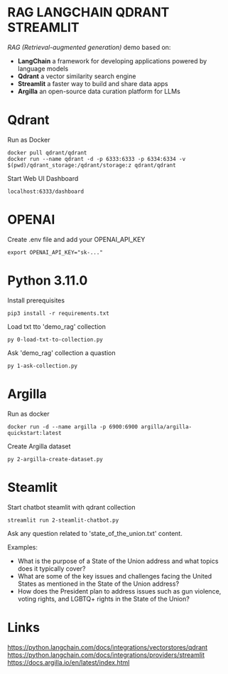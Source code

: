 # RAG LANGCHAIN QDRANT STREAMLIT

_RAG (Retrieval-augmented generation)_ demo based on: 
* **LangChain** a framework for developing applications powered by language models 
* **Qdrant** a vector similarity search engine
* **Streamlit**  a faster way to build and share data apps
* **Argilla** an open-source data curation platform for LLMs

# Qdrant 

Run as Docker
```
docker pull qdrant/qdrant
docker run --name qdrant -d -p 6333:6333 -p 6334:6334 -v $(pwd)/qdrant_storage:/qdrant/storage:z qdrant/qdrant
```

Start Web UI Dashboard

```
localhost:6333/dashboard
```

# OPENAI
Create .env file and add your OPENAI_API_KEY

```
export OPENAI_API_KEY="sk-..."
```

# Python 3.11.0
Install prerequisites

```
pip3 install -r requirements.txt
```

Load txt tto 'demo_rag' collection
```
py 0-load-txt-to-collection.py
```

Ask 'demo_rag' collection a quastion
```
py 1-ask-collection.py
```

# Argilla

Run as docker
```
docker run -d --name argilla -p 6900:6900 argilla/argilla-quickstart:latest
```

Create Argilla dataset
```
py 2-argilla-create-dataset.py
```

# Steamlit 

Start chatbot steamlit with qdrant collection

```
streamlit run 2-steamlit-chatbot.py
```

Ask any question related to 'state_of_the_union.txt' content.

Examples:

* What is the purpose of a State of the Union address and what topics does it typically cover?
* What are some of the key issues and challenges facing the United States as mentioned in the State of the Union address?
* How does the President plan to address issues such as gun violence, voting rights, and LGBTQ+ rights in the State of the Union?


# Links
https://python.langchain.com/docs/integrations/vectorstores/qdrant
https://python.langchain.com/docs/integrations/providers/streamlit
https://docs.argilla.io/en/latest/index.html

